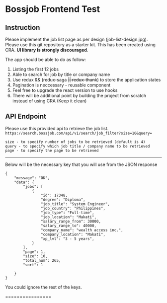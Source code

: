 # Bossjob Frontend Test

## Instruction
Please implement the job list page as per design (job-list-design.jpg). 
Please use this git repository as a starter kit. This has been created using CRA.
**UI library is strongly discouraged**.

The app should be able to do as follow:
1. Listing the first 12 jobs
2. Able to search for job by title or company name
3. Use redux && (redux-saga ~~|| redux-thunk~~) to store the application states
4. Pagination is neccessary - reusable component
5. Feel free to upgrade the react version to use hooks
6. There will be additional point by building the project from scratch instead of using CRA (Keep it clean)

## API Endpoint
Please use this provided api to retrieve the job list. 
`https://search.bossjob.com/api/v1/search/job_filter?size=10&query=`

```
size - to specify number of jobs to be retrieved (default is 4)
query - to specify which job title / company name to be retrieved
page - to specify the page to be retrieved

```
------

Below will be the necessary key that you will use from the JSON response

```
{
    "message": "OK",
    "data": {
        "jobs": [
            {
                "id": 17348,
                "degree": "Diploma",
                "job_title": "System Engineer",
                "job_country": "Philippines",
                "job_type": "Full-time",
                "job_location": "Makati",
                "salary_range_from": 30000,
                "salary_range_to": 40000,
                "company_name": "wealth access inc.",
                "company_location": "Makati",
                "xp_lvl": "3 - 5 years",
            }
        ],
        "page": 1,
        "size": 10,
        "total_num": 265,
        "sort": 1

    }
}
```

You could ignore the rest of the keys.

================

